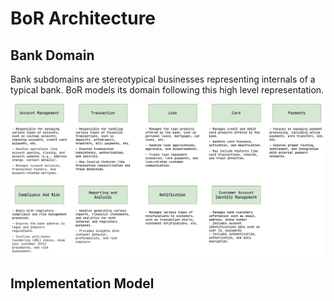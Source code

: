 # BoR Architecture

## Bank Domain

Bank subdomains are stereotypical businesses representing internals of a typical bank. BoR models its domain
following this high level representation.

![bor-domain.png](bor-domain.png)

## Implementation Model

